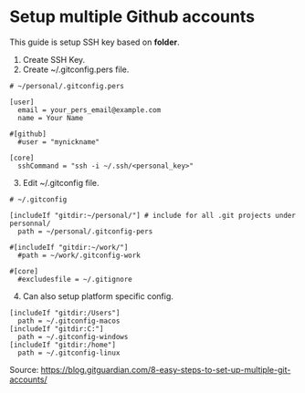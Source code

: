 # Setup multiple Github accounts

This guide is setup SSH key based on **folder**.

1. Create SSH Key.
2. Create ~/.gitconfig.pers file.
```
# ~/personal/.gitconfig.pers
 
[user]
  email = your_pers_email@example.com
  name = Your Name
 
#[github]
  #user = "mynickname"
 
[core]
  sshCommand = "ssh -i ~/.ssh/<personal_key>"
```

3. Edit ~/.gitconfig file.
```
# ~/.gitconfig
 
[includeIf "gitdir:~/personal/"] # include for all .git projects under personnal/ 
  path = ~/personal/.gitconfig-pers
 
#[includeIf "gitdir:~/work/"]
  #path = ~/work/.gitconfig-work
 
#[core]
  #excludesfile = ~/.gitignore 
```

4. Can also setup platform specific config.
```
[includeIf "gitdir:/Users"]
  path = ~/.gitconfig-macos
[includeIf "gitdir:C:"]
  path = ~/.gitconfig-windows
[includeIf "gitdir:/home"]
  path = ~/.gitconfig-linux
```
Source: https://blog.gitguardian.com/8-easy-steps-to-set-up-multiple-git-accounts/
